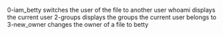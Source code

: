 0-iam_betty switches the user of the file to another user
whoami displays the current user
2-groups displays the groups the current user belongs to
3-new_owner changes the owner of a file to betty